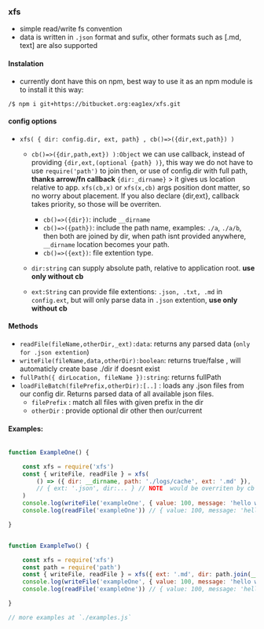 ### xfs
- simple read/write fs convention
- data is written in `.json` format and sufix, other formats such as [.md, text] are also supported


#### Instalation
- currently dont have this on npm, best way to use it as an npm module is to install it this way:

```
/$ npm i git+https://bitbucket.org:eag1ex/xfs.git
```

#### config options
- `xfs( { dir: config.dir, ext, path} , cb()=>({dir,ext,path}) )`
    * `cb()=>({dir,path,ext}) ):Object` we can use callback, instead of providing `{dir,ext,(optional {path} )}`, this way we do not have to use `require('path')` to join then, or use of config.dir with full path, __thanks arrow/fn callback__ `{dir:_dirname}` > it gives us location relative to app. `xfs(cb,x)` or `xfs(x,cb)` args position dont matter, so no worry about placement. If you also declare {dir,ext}, callback takes priority, so those will be overriten.
        - `cb()=>({dir})`: include `__dirname`
        - `cb()=>({path})`: include the path name, examples: `./a`, `./a/b`, then both are joined by dir, when path isnt provided anywhere, `__dirname` location becomes your path.
        - `cb()=>({ext})`: file extention type.

    * `dir:string` can supply absolute path, relative to application root. __use only without cb__
    *  `ext:String` can provide file extentions: `.json, .txt, .md` in `config.ext`, but will only parse data in `.json` extention, __use only without cb__


#### Methods
- `readFile(fileName,otherDir,_ext):data`: returns any parsed data (`only for .json extention`)
- `writeFile(fileName,data,otherDir):boolean`: returns true/false , will automaticly create base ./dir if doesnt 
exist
- `fullPath({ dirLocation, fileName }):string`: returns fullPath 
- `loadFileBatch(filePrefix,otherDir):[..]` : loads any .json files from our config dir. Returns parsed data of all available json files.
    * `filePrefix` : match all files with given prefix in the dir
    * `otherDir` : provide optional dir other then our/current 


#### Examples:
```js
   
function ExampleOne() {

    const xfs = require('xfs')
    const { writeFile, readFile } = xfs(
        () => ({ dir: __dirname, path: './logs/cache', ext: '.md' }),
        // { ext: '.json', dir:... } // NOTE  would be overriten by cb
    )
    console.log(writeFile('exampleOne', { value: 100, message: 'hello world' })) // true if successful 
    console.log(readFile('exampleOne')) // { value: 100, message: 'hello world' }

}


function ExampleTwo() {

    const xfs = require('xfs')
    const path = require('path')
    const { writeFile, readFile } = xfs({ ext: '.md', dir: path.join(__dirname, './logs/cache') })
    console.log(writeFile('exampleOne', { value: 100, message: 'hello world' })) // true if successful 
    console.log(readFile('exampleOne')) // { value: 100, message: 'hello world' }

}

// more examples at `./examples.js`
```